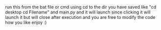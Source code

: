 run this from the bat file or cmd using cd to the dir you have saved like "cd desktop cd Filename" and main.py and it will launch since clicking it will launch it but will close after execution and you are free to modify the code how you like enjoy :)
